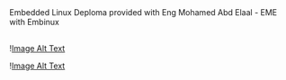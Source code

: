 ##
Embedded Linux Deploma provided with Eng Mohamed Abd Elaal - EME with Embinux
##

\![Image Alt Text](./Screenshot2.png)

\![Image Alt Text](./Screenshot1.png)

